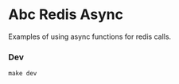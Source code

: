 # Abc Redis Async

Examples of using async functions for redis calls.

### Dev

``` shell
make dev
```
